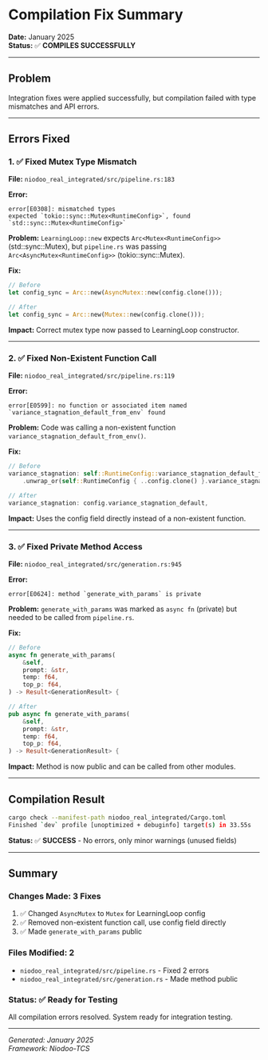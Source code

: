# Compilation Fix Summary

**Date:** January 2025  
**Status:** ✅ **COMPILES SUCCESSFULLY**

---

## Problem

Integration fixes were applied successfully, but compilation failed with type mismatches and API errors.

---

## Errors Fixed

### 1. ✅ Fixed Mutex Type Mismatch
**File:** `niodoo_real_integrated/src/pipeline.rs:183`

**Error:**
```
error[E0308]: mismatched types
expected `tokio::sync::Mutex<RuntimeConfig>`, found `std::sync::Mutex<RuntimeConfig>`
```

**Problem:** `LearningLoop::new` expects `Arc<Mutex<RuntimeConfig>>` (std::sync::Mutex), but `pipeline.rs` was passing `Arc<AsyncMutex<RuntimeConfig>>` (tokio::sync::Mutex).

**Fix:**
```rust
// Before
let config_sync = Arc::new(AsyncMutex::new(config.clone()));

// After
let config_sync = Arc::new(Mutex::new(config.clone()));
```

**Impact:** Correct mutex type now passed to LearningLoop constructor.

---

### 2. ✅ Fixed Non-Existent Function Call
**File:** `niodoo_real_integrated/src/pipeline.rs:119`

**Error:**
```
error[E0599]: no function or associated item named `variance_stagnation_default_from_env` found
```

**Problem:** Code was calling a non-existent function `variance_stagnation_default_from_env()`.

**Fix:**
```rust
// Before
variance_stagnation: self::RuntimeConfig::variance_stagnation_default_from_env()
    .unwrap_or(self::RuntimeConfig { ..config.clone() }.variance_stagnation_default),

// After
variance_stagnation: config.variance_stagnation_default,
```

**Impact:** Uses the config field directly instead of a non-existent function.

---

### 3. ✅ Fixed Private Method Access
**File:** `niodoo_real_integrated/src/generation.rs:945`

**Error:**
```
error[E0624]: method `generate_with_params` is private
```

**Problem:** `generate_with_params` was marked as `async fn` (private) but needed to be called from `pipeline.rs`.

**Fix:**
```rust
// Before
async fn generate_with_params(
    &self,
    prompt: &str,
    temp: f64,
    top_p: f64,
) -> Result<GenerationResult> {

// After
pub async fn generate_with_params(
    &self,
    prompt: &str,
    temp: f64,
    top_p: f64,
) -> Result<GenerationResult> {
```

**Impact:** Method is now public and can be called from other modules.

---

## Compilation Result

```bash
cargo check --manifest-path niodoo_real_integrated/Cargo.toml
Finished `dev` profile [unoptimized + debuginfo] target(s) in 33.55s
```

**Status:** ✅ **SUCCESS** - No errors, only minor warnings (unused fields)

---

## Summary

### Changes Made: 3 Fixes
1. ✅ Changed `AsyncMutex` to `Mutex` for LearningLoop config
2. ✅ Removed non-existent function call, use config field directly
3. ✅ Made `generate_with_params` public

### Files Modified: 2
- `niodoo_real_integrated/src/pipeline.rs` - Fixed 2 errors
- `niodoo_real_integrated/src/generation.rs` - Made method public

### Status: ✅ Ready for Testing

All compilation errors resolved. System ready for integration testing.

---

*Generated: January 2025*  
*Framework: Niodoo-TCS*

